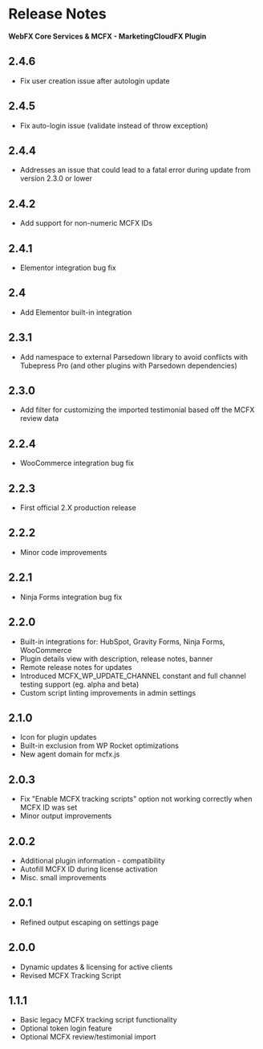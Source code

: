# Release Notes

**WebFX Core Services & MCFX - MarketingCloudFX Plugin**

## 2.4.6

-   Fix user creation issue after autologin update

## 2.4.5

-   Fix auto-login issue (validate instead of throw exception)

## 2.4.4

-   Addresses an issue that could lead to a fatal error during update from version 2.3.0 or lower

## 2.4.2

-   Add support for non-numeric MCFX IDs

## 2.4.1

-   Elementor integration bug fix

## 2.4

-   Add Elementor built-in integration

## 2.3.1

-   Add namespace to external Parsedown library to avoid conflicts with Tubepress Pro (and other plugins with Parsedown dependencies)

## 2.3.0

-   Add filter for customizing the imported testimonial based off the MCFX review data 

## 2.2.4

-   WooCommerce integration bug fix

## 2.2.3

-   First official 2.X production release

## 2.2.2

-   Minor code improvements

## 2.2.1

-   Ninja Forms integration bug fix

## 2.2.0

-   Built-in integrations for: HubSpot, Gravity Forms, Ninja Forms, WooCommerce
-   Plugin details view with description, release notes, banner
-   Remote release notes for updates
-   Introduced MCFX_WP_UPDATE_CHANNEL constant and full channel testing support (eg. alpha and beta)
-   Custom script linting improvements in admin settings

## 2.1.0

-   Icon for plugin updates
-   Built-in exclusion from WP Rocket optimizations
-   New agent domain for mcfx.js

## 2.0.3

-   Fix "Enable MCFX tracking scripts" option not working correctly when MCFX ID was set
-   Minor output improvements

## 2.0.2

-   Additional plugin information - compatibility
-   Autofill MCFX ID during license activation
-   Misc. small improvements

## 2.0.1

-   Refined output escaping on settings page

## 2.0.0

-   Dynamic updates & licensing for active clients
-   Revised MCFX Tracking Script

## 1.1.1

-   Basic legacy MCFX tracking script functionality
-   Optional token login feature
-   Optional MCFX review/testimonial import
